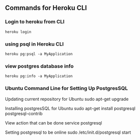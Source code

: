 ## Commands for Heroku CLI

### Login to heroku from CLI

    heroku login

### using psql in Heroku CLI

    heroku pg:psql -a MyApplication

### view postgres database info

    heroku pg:info -a MyApplication


### Ubuntu Command Line for Setting Up PostgresSQL

Updating current repository for Ubuntu 
    sudo apt-get upgrade

Installing postgresSQL for Ubuntu
    sudo apt-get install postgresql postgresql-contrib

View action that can be done
    service postgresql

Setting postgresql to be online
    sudo /etc/init.d/postgresql start


